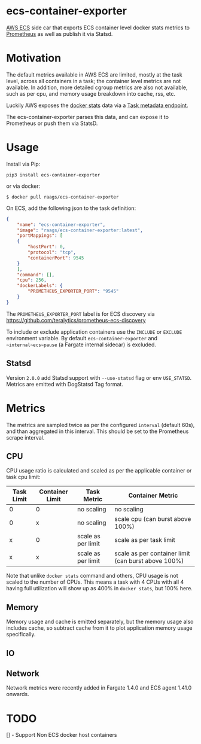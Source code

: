 # ecs-container-exporter
[AWS ECS](https://aws.amazon.com/ecs/) side car that exports ECS container level docker stats metrics to [Prometheus](https://prometheus.io) as well as publish it via Statsd.

# Motivation
The default metrics available in AWS ECS are limited, mostly at the task level, across all containers in a task; the container level metrics are not available. In addition, more detailed cgroup metrics are also not available, such as per cpu, and memory usage breakdown into cache, rss, etc.

Luckily AWS exposes the [docker stats](https://docs.docker.com/engine/api/v1.40/#operation/ContainerInspect) data via a [Task metadata endpoint](https://docs.aws.amazon.com/AmazonECS/latest/developerguide/task-metadata-endpoint.html).

The ecs-container-exporter parses this data, and can expose it to Prometheus or push them via StatsD.

# Usage
Install via Pip:

```
pip3 install ecs-container-exporter
```

or via docker:

```
$ docker pull raags/ecs-container-exporter
```

On ECS, add the following json to the task definition:

```json
{
	"name": "ecs-container-exporter",
	"image": "raags/ecs-container-exporter:latest",
	"portMappings": [
	{
		"hostPort": 0,
		"protocol": "tcp",
		"containerPort": 9545
	}
	],
	"command": [],
	"cpu": 256,
	"dockerLabels": {
		"PROMETHEUS_EXPORTER_PORT": "9545"
	}
}
```
The `PROMETHEUS_EXPORTER_PORT` label is for ECS discovery via https://github.com/teralytics/prometheus-ecs-discovery

To include or exclude application containers use the `INCLUDE` or `EXCLUDE` environment variable. By default `ecs-container-exporter`
and `~internal~ecs~pause` (a Fargate internal sidecar) is excluded.

## Statsd

Version `2.0.0` add Statsd support with `--use-statsd` flag or env `USE_STATSD`. Metrics are emitted with DogStatsd Tag format.


# Metrics

The metrics are sampled twice as per the configured `interval` (default 60s), and than aggregated in this interval. This should be set to the Prometheus scrape interval.


## CPU

CPU usage ratio is calculated and scaled as per the applicable container or task cpu limit:

| Task Limit | Container Limit | Task Metric | Container Metric |
| --- | --- | ---  | --- |
| 0   | 0   | no scaling   | no scaling |
| 0   | x   | no scaling   | scale cpu (can burst above 100%) |
| x   | 0   | scale as per limit | scale as per task limit  |
| x   | x   | scale as per limit | scale as per container limit (can burst above 100%) |

Note that unlike `docker stats` command and others, CPU usage is not scaled to
the number of CPUs. This means a task with 4 CPUs with all 4 having full
utilization will show up as 400% in `docker stats`, but 100% here.

## Memory

Memory usage and cache is emitted separately, but the memory usage also includes cache, so
subtract cache from it to plot application memory usage specifically.

## IO

## Network

Network metrics were recently added in Fargate 1.4.0 and ECS agent 1.41.0 onwards.

# TODO
[] - Support Non ECS docker host containers
